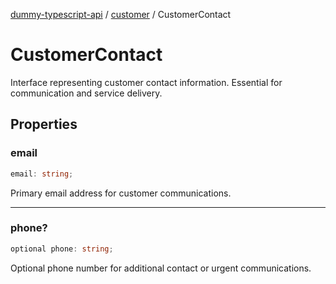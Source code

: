 [dummy-typescript-api](../../index.md) / [customer](../index.md) / CustomerContact

# CustomerContact

Interface representing customer contact information.
Essential for communication and service delivery.

## Properties

### email

```ts
email: string;
```

Primary email address for customer communications.

***

### phone?

```ts
optional phone: string;
```

Optional phone number for additional contact or urgent communications.
